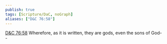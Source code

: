 ```yaml
---
publish: true
tags: [Scripture/DaC, noGraph]
aliases: ["D&C 76:58"]
---
```

[D&C 76:58](https://churchofjesuschrist.org/study/scriptures/dc-testament/dc/76?lang=eng&id=p58#p58) Wherefore, as it is written, they are gods, even the sons of God--
